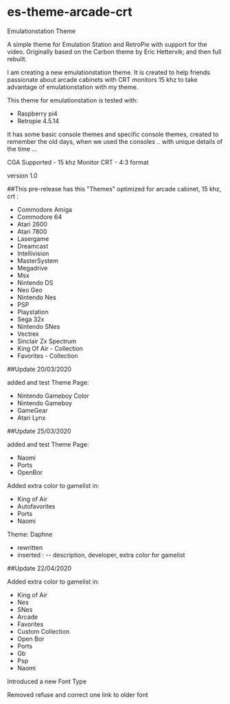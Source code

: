 # es-theme-arcade-crt
Emulationstation Theme

A simple theme for Emulation Station and RetroPie with support for the video.
Originally based on the Carbon theme by Eric Hettervik; and then full rebuilt.

I am creating a new emulationstation theme. It is created to help friends passionate about arcade cabinets with CRT monitors 15 khz to take advantage of emulationstation with my theme.

This theme for emulationstation is tested with:
- Raspberry pi4
- Retropie 4.5.14

It has some basic console themes and specific console themes, created to remember the old days, when we used the consoles .. with unique details of the time ...

CGA Supported - 15 khz Monitor CRT - 4:3 format

version 1.0

##This pre-release has this "Themes" optimized for arcade cabinet, 15 khz, crt :

- Commodore Amiga 
- Commodore 64
- Atari 2600
- Atari 7800
- Lasergame
- Dreamcast
- Intellivision
- MasterSystem
- Megadrive
- Msx
- Nintendo DS
- Neo Geo
- Nintendo Nes
- PSP
- Playstation
- Sega 32x
- Nintendo SNes
- Vectrex
- Sinclair Zx Spectrum
- King Of Air - Collection
- Favorites - Collection

##Update 20/03/2020

added and test Theme Page:
- Nintendo Gameboy Color
- Nintendo Gameboy
- GameGear
- Atari Lynx

##Update 25/03/2020

added and test Theme Page:
- Naomi
- Ports
- OpenBor

Added extra color to gamelist in:
- King of Air
- Autofavorites
- Ports
- Naomi

Theme: Daphne
- rewritten
- inserted : 
-- description, developer, extra color for gamelist


##Update 22/04/2020

Added extra color to gamelist in:
- King of Air
- Nes
- SNes
- Arcade
- Favorites
- Custom Collection
- Open Bor
- Ports
- Gb
- Psp
- Naomi

Introduced a new Font Type

Removed refuse and correct one link to older font
